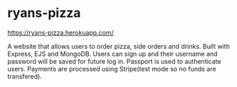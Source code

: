 # ryans-pizza

https://ryans-pizza.herokuapp.com/

A website that allows users to order pizza, side orders and drinks.
Built with Express, EJS and MongoDB.
Users can sign up and their username and password will be saved for future log in.
Passport is used to authenticate users.
Payments are processed using Stripe(test mode so no funds are transfered).
